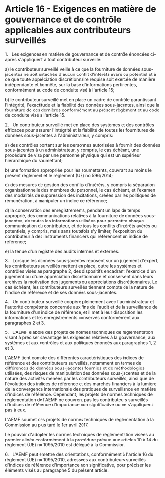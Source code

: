 # Article 16 - Exigences en matière de gouvernance et de contrôle applicables aux contributeurs surveillés


1.   Les exigences en matière de gouvernance et de contrôle énoncées ci-après s'appliquent à tout contributeur surveillé:

a) le contributeur surveillé veille à ce que la fourniture de données sous-jacentes ne soit entachée d'aucun conflit d'intérêts avéré ou potentiel et à ce que toute appréciation discrétionnaire requise soit exercée de manière indépendante et honnête, sur la base d'informations pertinentes, conformément au code de conduite visé à l'article 15;

b) le contributeur surveillé met en place un cadre de contrôle garantissant l'intégrité, l'exactitude et la fiabilité des données sous-jacentes, ainsi que la fourniture de ces dernières conformément au présent règlement et au code de conduite visé à l'article 15.

2.   Un contributeur surveillé met en place des systèmes et des contrôles efficaces pour assurer l'intégrité et la fiabilité de toutes les fournitures de données sous-jacentes à l'administrateur, y compris:

a) des contrôles portant sur les personnes autorisées à fournir des données sous-jacentes à un administrateur, y compris, le cas échéant, une procédure de visa par une personne physique qui est un supérieur hiérarchique du soumettant;

b) une formation appropriée pour les soumettants, couvrant au moins le présent règlement et le règlement (UE) no 596/2014;

c) des mesures de gestion des conflits d'intérêts, y compris la séparation organisationnelle des membres du personnel, le cas échéant, et l'examen des modalités de suppression des incitations, créées par les politiques de rémunération, à manipuler un indice de référence;

d) la conservation des enregistrements, pendant un laps de temps approprié, des communications relatives à la fourniture de données sous-jacentes, de toutes les informations utilisées pour permettre chaque communication du contributeur, et de tous les conflits d'intérêts avérés ou potentiels, y compris, mais sans toutefois s'y limiter, l'exposition du contributeur à des instruments financiers qui référencent un indice de référence;

e) la tenue d'un registre des audits internes et externes.

3.   Lorsque les données sous-jacentes reposent sur un jugement d'expert, les contributeurs surveillés mettent en place, outre les systèmes et contrôles visés au paragraphe 2, des dispositifs encadrant l'exercice d'un jugement ou d'une appréciation discrétionnaire et conservent dans leurs archives la motivation des jugements ou appréciations discrétionnaires. Le cas échéant, les contributeurs surveillés tiennent compte de la nature de l'indice de référence et de ses données sous-jacentes.

4.   Un contributeur surveillé coopère pleinement avec l'administrateur et l'autorité compétente concernée aux fins de l'audit et de la surveillance de la fourniture d'un indice de référence, et il met à leur disposition les informations et les enregistrements conservés conformément aux paragraphes 2 et 3.

5.   L'AEMF élabore des projets de normes techniques de réglementation visant à préciser davantage les exigences relatives à la gouvernance, aux systèmes et aux contrôles et aux politiques énoncés aux paragraphes 1, 2 et 3.

L'AEMF tient compte des différentes caractéristiques des indices de référence et des contributeurs surveillés, notamment en termes de différences de données sous-jacentes fournies et de méthodologies utilisées, des risques de manipulation des données sous-jacentes et de la nature des activités menées par les contributeurs surveillés, ainsi que de l'évolution des indices de référence et des marchés financiers à la lumière de la convergence internationale des pratiques de surveillance en matière d'indices de référence. Cependant, les projets de normes techniques de réglementation de l'AEMF ne couvrent pas les contributeurs surveillés d'indices de référence d'importance non significative ou ne s'appliquent pas à eux.

L'AEMF soumet ces projets de normes techniques de réglementation à la Commission au plus tard le 1er avril 2017.

Le pouvoir d'adopter les normes techniques de réglementation visées au premier alinéa conformément à la procédure prévue aux articles 10 à 14 du règlement (UE) no 1095/2010 est délégué à la Commission.

6.   L'AEMF peut émettre des orientations, conformément à l'article 16 du règlement (UE) no 1095/2010, adressées aux contributeurs surveillés d'indices de référence d'importance non significative, pour préciser les éléments visés au paragraphe 5 du présent article.
